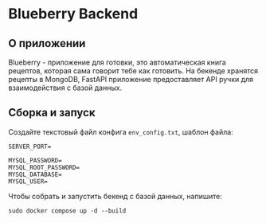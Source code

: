 # Blueberry Backend

## О приложении

Blueberry - приложение для готовки, это автоматическая книга рецептов, которая сама говорит тебе как готовить. На бекенде хранятся рецепты в MongoDB, FastAPI приложение предоставляет API ручки для взаимодействия с базой данных.


## Сборка и запуск

Создайте текстовый файл конфига `env_config.txt`, шаблон файла:

```
SERVER_PORT=

MYSQL_PASSWORD=
MYSQL_ROOT_PASSWORD=
MYSQL_DATABASE=
MYSQL_USER=
```

Чтобы собрать и запустить бекенд с базой данных, напишите:

```
sudo docker compose up -d --build
```